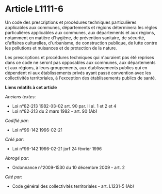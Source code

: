 # Article L1111-6

Un code des prescriptions et procédures techniques particulières applicables aux communes, départements et régions
déterminera les règles particulières applicables aux communes, aux départements et aux régions, notamment en matière
d'hygiène, de prévention sanitaire, de sécurité, d'affaires culturelles, d'urbanisme, de construction publique, de lutte
contre les pollutions et nuisances et de protection de la nature.

Les prescriptions et procédures techniques qui n'auraient pas été reprises dans ce code ne seront pas opposables aux
communes, aux départements et aux régions, à leurs groupements, aux établissements publics qui en dépendent ni aux
établissements privés ayant passé convention avec les collectivités territoriales, à l'exception des établissements publics
de santé.

**Liens relatifs à cet article**

_Anciens textes_:

  - Loi n°82-213 1982-03-02 art. 90 par. II al. 1 et 2 et 4
  - Loi n°82-213 du 2 mars 1982 - art. 90 (Ab)

_Codifié par_:

  - Loi n°96-142 1996-02-21

_Créé par_:

  - Loi n°96-142 1996-02-21 jorf 24 février 1996

_Abrogé par_:

  - Ordonnance n°2009-1530 du 10 décembre 2009 - art. 2

_Cité par_:

  - Code général des collectivités territoriales - art. L1231-5 (Ab)
